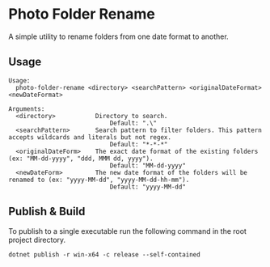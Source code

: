 # Photo Folder Rename

A simple utility to rename folders from one date format to another.

## Usage

```cli
Usage:
  photo-folder-rename <directory> <searchPattern> <originalDateFormat> <newDateFormat>

Arguments:
  <directory>           Directory to search.
                            Default: ".\"
  <searchPattern>       Search pattern to filter folders. This pattern accepts wildcards and literals but not regex.
                            Default: "*-*-*"
  <originalDateForm>    The exact date format of the existing folders (ex: "MM-dd-yyyy", "ddd, MMM dd, yyyy").
                            Default: "MM-dd-yyyy"
  <newDateForm>         The new date format of the folders will be renamed to (ex: "yyyy-MM-dd", "yyyy-MM-dd-hh-mm").
                            Default: "yyyy-MM-dd"
```

## Publish & Build

To publish to a single executable run the following command in the root project directory.

```cli
dotnet publish -r win-x64 -c release --self-contained
```
